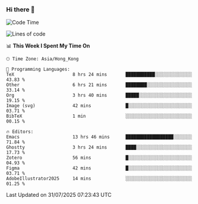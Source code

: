 ### Hi there 👋

<!--
**nicehiro/nicehiro** is a ✨ _special_ ✨ repository because its `README.md` (this file) appears on your GitHub profile.

Here are some ideas to get you started:

- 🔭 I’m currently working on ...
- 🌱 I’m currently learning ...
- 👯 I’m looking to collaborate on ...
- 🤔 I’m looking for help with ...
- 💬 Ask me about ...
- 📫 How to reach me: ...
- 😄 Pronouns: ...
- ⚡ Fun fact: ...
-->

<!--START_SECTION:waka-->
![Code Time](http://img.shields.io/badge/Code%20Time-857%20hrs-blue)

![Lines of code](https://img.shields.io/badge/From%20Hello%20World%20I%27ve%20Written-1.7%20million%20lines%20of%20code-blue)

📊 **This Week I Spent My Time On** 

```text
🕑︎ Time Zone: Asia/Hong_Kong

💬 Programming Languages: 
TeX                      8 hrs 24 mins       ███████████░░░░░░░░░░░░░░   43.83 % 
Other                    6 hrs 21 mins       ████████░░░░░░░░░░░░░░░░░   33.14 % 
Org                      3 hrs 40 mins       █████░░░░░░░░░░░░░░░░░░░░   19.15 % 
Image (svg)              42 mins             █░░░░░░░░░░░░░░░░░░░░░░░░   03.71 % 
BibTeX                   1 min               ░░░░░░░░░░░░░░░░░░░░░░░░░   00.15 % 

🔥 Editors: 
Emacs                    13 hrs 46 mins      ██████████████████░░░░░░░   71.84 % 
Ghostty                  3 hrs 24 mins       ████░░░░░░░░░░░░░░░░░░░░░   17.73 % 
Zotero                   56 mins             █░░░░░░░░░░░░░░░░░░░░░░░░   04.93 % 
Figma                    42 mins             █░░░░░░░░░░░░░░░░░░░░░░░░   03.71 % 
AdobeIllustrator2025     14 mins             ░░░░░░░░░░░░░░░░░░░░░░░░░   01.25 % 
```


 Last Updated on 31/07/2025 07:23:43 UTC
<!--END_SECTION:waka-->
